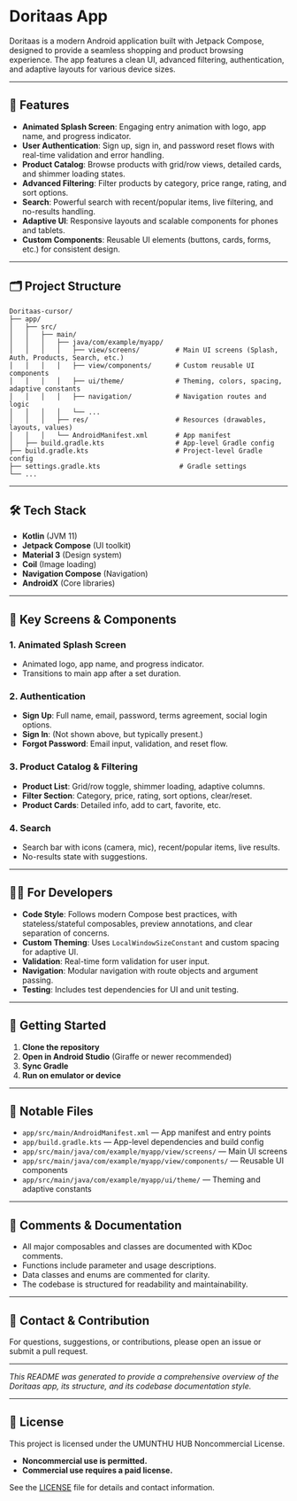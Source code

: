 # Doritaas App

Doritaas is a modern Android application built with Jetpack Compose, designed to provide a seamless shopping and product browsing experience. The app features a clean UI, advanced filtering, authentication, and adaptive layouts for various device sizes.

---

## 🚀 Features

- **Animated Splash Screen**: Engaging entry animation with logo, app name, and progress indicator.
- **User Authentication**: Sign up, sign in, and password reset flows with real-time validation and error handling.
- **Product Catalog**: Browse products with grid/row views, detailed cards, and shimmer loading states.
- **Advanced Filtering**: Filter products by category, price range, rating, and sort options.
- **Search**: Powerful search with recent/popular items, live filtering, and no-results handling.
- **Adaptive UI**: Responsive layouts and scalable components for phones and tablets.
- **Custom Components**: Reusable UI elements (buttons, cards, forms, etc.) for consistent design.

---

## 🗂️ Project Structure

```
Doritaas-cursor/
├── app/
│   ├── src/
│   │   ├── main/
│   │   │   ├── java/com/example/myapp/
│   │   │   │   ├── view/screens/         # Main UI screens (Splash, Auth, Products, Search, etc.)
│   │   │   │   ├── view/components/      # Custom reusable UI components
│   │   │   │   ├── ui/theme/             # Theming, colors, spacing, adaptive constants
│   │   │   │   ├── navigation/           # Navigation routes and logic
│   │   │   │   └── ...
│   │   │   ├── res/                      # Resources (drawables, layouts, values)
│   │   │   └── AndroidManifest.xml       # App manifest
│   ├── build.gradle.kts                  # App-level Gradle config
├── build.gradle.kts                      # Project-level Gradle config
├── settings.gradle.kts                    # Gradle settings
└── ...
```

---

## 🛠️ Tech Stack

- **Kotlin** (JVM 11)
- **Jetpack Compose** (UI toolkit)
- **Material 3** (Design system)
- **Coil** (Image loading)
- **Navigation Compose** (Navigation)
- **AndroidX** (Core libraries)

---

## 📝 Key Screens & Components

### 1. Animated Splash Screen
- Animated logo, app name, and progress indicator.
- Transitions to main app after a set duration.

### 2. Authentication
- **Sign Up**: Full name, email, password, terms agreement, social login options.
- **Sign In**: (Not shown above, but typically present.)
- **Forgot Password**: Email input, validation, and reset flow.

### 3. Product Catalog & Filtering
- **Product List**: Grid/row toggle, shimmer loading, adaptive columns.
- **Filter Section**: Category, price, rating, sort options, clear/reset.
- **Product Cards**: Detailed info, add to cart, favorite, etc.

### 4. Search
- Search bar with icons (camera, mic), recent/popular items, live results.
- No-results state with suggestions.

---

## 🧑‍💻 For Developers

- **Code Style**: Follows modern Compose best practices, with stateless/stateful composables, preview annotations, and clear separation of concerns.
- **Custom Theming**: Uses `LocalWindowSizeConstant` and custom spacing for adaptive UI.
- **Validation**: Real-time form validation for user input.
- **Navigation**: Modular navigation with route objects and argument passing.
- **Testing**: Includes test dependencies for UI and unit testing.

---

## 🏁 Getting Started

1. **Clone the repository**
2. **Open in Android Studio** (Giraffe or newer recommended)
3. **Sync Gradle**
4. **Run on emulator or device**

---

## 📂 Notable Files

- `app/src/main/AndroidManifest.xml` — App manifest and entry points
- `app/build.gradle.kts` — App-level dependencies and build config
- `app/src/main/java/com/example/myapp/view/screens/` — Main UI screens
- `app/src/main/java/com/example/myapp/view/components/` — Reusable UI components
- `app/src/main/java/com/example/myapp/ui/theme/` — Theming and adaptive constants

---

## 📢 Comments & Documentation

- All major composables and classes are documented with KDoc comments.
- Functions include parameter and usage descriptions.
- Data classes and enums are commented for clarity.
- The codebase is structured for readability and maintainability.

---

## 📧 Contact & Contribution

For questions, suggestions, or contributions, please open an issue or submit a pull request.

---

*This README was generated to provide a comprehensive overview of the Doritaas app, its structure, and its codebase documentation style.*

---

## 📝 License

This project is licensed under the UMUNTHU HUB Noncommercial License.

- **Noncommercial use is permitted.**
- **Commercial use requires a paid license.**

See the [LICENSE](./LICENSE) file for details and contact information.
